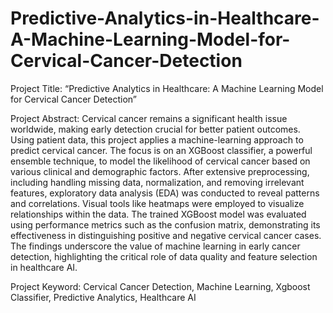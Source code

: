 # Predictive-Analytics-in-Healthcare-A-Machine-Learning-Model-for-Cervical-Cancer-Detection

Project Title:	  “Predictive Analytics in Healthcare: A Machine Learning Model for Cervical Cancer Detection”

Project Abstract:	Cervical cancer remains a significant health issue worldwide, making early detection crucial for better patient outcomes. Using patient data, this project   applies a machine-learning approach to predict cervical cancer. The focus is on an XGBoost classifier, a powerful ensemble technique, to model the likelihood of cervical cancer based on various clinical and demographic factors. After extensive preprocessing, including handling missing data, normalization, and removing irrelevant features, exploratory data analysis (EDA) was conducted to reveal patterns and correlations. Visual tools like heatmaps were employed to visualize relationships within the data. The trained XGBoost model was evaluated using performance metrics such as the confusion matrix, demonstrating its effectiveness in distinguishing positive and negative cervical cancer cases. The findings underscore the value of machine learning in early cancer detection, highlighting the critical role of data quality and feature selection in healthcare AI.

Project Keyword:	Cervical Cancer Detection, Machine Learning, Xgboost Classifier, Predictive Analytics, Healthcare AI



